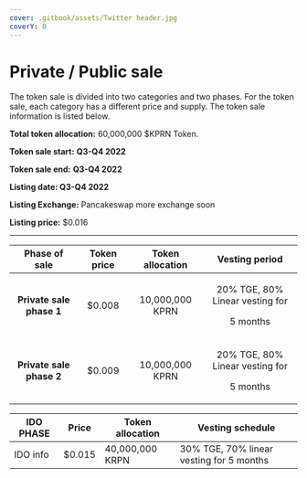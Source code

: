 ```yaml
---
cover: .gitbook/assets/Twitter header.jpg
coverY: 0
---
```


# Private / Public sale

The token sale is divided into two categories and two phases. For the token sale, each category has a different price and supply. The token sale information is listed below.

**Total token allocation:** 60,000,000 $KPRN Token.

**Token sale start:** **Q3-Q4 2022**

**Token sale end:** **Q3-Q4 2022**

**Listing date: Q3-Q4 2022**

**Listing Exchange:** Pancakeswap more exchange soon

**Listing price:** $0.016

****



|       Phase of sale      | Token price | Token allocation |                     Vesting period                    |
| :----------------------: | :---------: | :--------------: | :---------------------------------------------------: |
| **Private sale phase 1** |    $0.008   |  10,000,000 KPRN | <p>20% TGE, 80% Linear vesting for</p><p>5 months</p> |
| **Private sale phase 2** |    $0.009   |  10,000,000 KPRN | <p>20% TGE, 80% Linear vesting for</p><p>5 months</p> |

| IDO PHASE | Price  | Token allocation | Vesting schedule                         |
| --------- | ------ | ---------------- | ---------------------------------------- |
| IDO info  | $0.015 | 40,000,000 KRPN  | 30% TGE, 70% linear vesting for 5 months |

